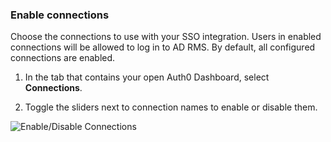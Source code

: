 ### Enable connections

Choose the connections to use with your SSO integration. Users in enabled connections will be allowed to log in to AD RMS. By default, all configured connections are enabled.

1. In the tab that contains your open Auth0 Dashboard, select **Connections**.

2. Toggle the sliders next to connection names to enable or disable them.

![Enable/Disable Connections](https://auth0.com/docs/media/articles/dashboard/sso-integrations/settings-connections-ad-rms.png)